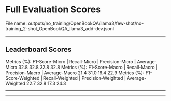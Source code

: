 # Full Evaluation Scores

File name: outputs/no_training/OpenBookQA/llama3/few-shot/no-training_2-shot_OpenBookQA_llama3_add-dev.jsonl


---

## Leaderboard Scores

Metrics (%): F1-Score-Micro | Recall-Micro | Precision-Micro | Average-Micro
                32.8        32.8          32.8        32.8
Metrics (%): F1-Score-Macro | Recall-Macro | Precision-Macro | Average-Macro
                21.4        31.0          16.4        22.9
Metrics (%): F1-Score-Weighted | Recall-Weighted | Precision-Weighted | Average-Weighted
                22.7        32.8          17.3        24.3

---


---

